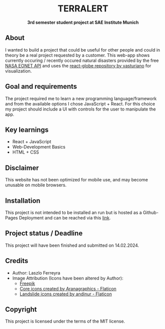 <h1 align="center">TERRALERT</h1>
<p align="center"><strong>3rd semester student project at SAE Institute Munich</strong>
<br/>
<h2>About</h2>
I wanted to build a project that could be useful for other people and could in theory be a real project requested by a customer.
This web-app shows currently occuring / recently occured natural disasters provided by the free <a href="https://eonet.gsfc.nasa.gov/what-is-eonet" target="_blank">NASA EONET API</a> and 
uses the <a href="https://github.com/vasturiano/react-globe.gl/tree/master" target="_blank">react-globe repository by vasturiano</a> for visualization.

<h2>Goal and requirements</h2>

The project required me to learn a new programming language/framework and from the available options I chose JavaScript + React.
For this choice my project should include a UI with controls for the user to manipulate the app.

<h2>Key learnings</h2>

- React + JavaScript 
- Web-Development Basics
- HTML + CSS

<h2>Disclaimer</h2>

This website has not been optimized for mobile use, and may become unusable on mobile browsers.

<h2>Installation</h2>

This project is not intended to be installed an run but is hosted as a Github-Pages Deployment and can be reached via this <a href="https://laszlu.github.io/TERRALERT/" target="_blank">link</a>.

<h2>Project status / Deadline</h2>
This project will have been finished and submitted on 14.02.2024.

<h2>Credits</h2>

- Author: Laszlo Ferreyra
- Image Attribution (Icons have been altered by Author):
  - <a href="http://www.freepik.com/" target="_blank">Freepik</a>
  - <a href="https://www.flaticon.com/free-icons/core" title="core icons" target="_blank">Core icons created by Aranagraphics - Flaticon</a>
  - <a href="https://www.flaticon.com/free-icons/landslide" title="landslide icons">Landslide icons created by andinur - Flaticon</a>

<h2>Copyright</h2>
This project is licensed under the terms of the MIT license.
